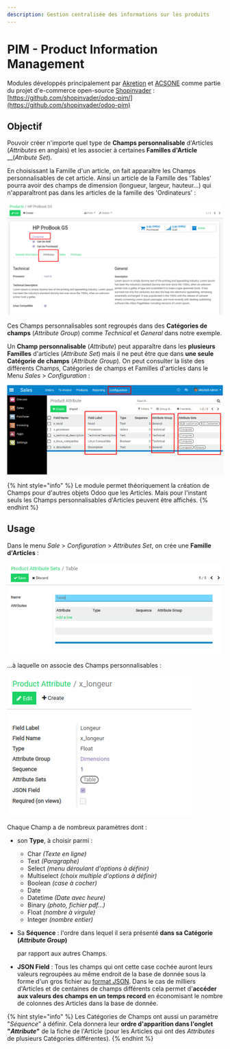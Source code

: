 ```yaml
---
description: Gestion centralisée des informations sur les produits
---
```


# PIM - Product Information Management

Modules développés principalement par [Akretion](http://akretion.com) et [ACSONE](http://acsone.eu) comme partie du projet d'e-commerce open-source [Shopinvader](https://shopinvader.com/) : [https://github.com/shopinvader/odoo-pim/](https://github.com/shopinvader/odoo-pim)

## Objectif

Pouvoir créer n'importe quel type de **Champs personnalisable** d'Articles \(_Attributes_ en anglais\) et les associer à certaines **Familles d'Article** __\(_Atribute Set_\).

En choisissant la Famille d'un article, on fait apparaître les Champs personnalisables de cet article. Ainsi un article de la Famille des 'Tables' pourra avoir des champs de dimension \(longueur, largeur, hauteur...\) qui n'apparaîtront pas dans les articles de la famille des 'Ordinateurs' :

![Liste des &apos;Attributes&apos; de la famille &apos;Computer&apos;](.gitbook/assets/image%20%2827%29.png)

Ces Champs personnalisables sont regroupés dans des **Catégories de champs** \(_Attribute Group_\) comme _Technical_ et _General_ dans notre exemple.

Un **Champ personnalisable** \(_Attribute_\) peut apparaître dans les **plusieurs Familles** d'articles \(_Attribute Set_\) mais il ne peut être que dans **une seule Catégorie de champs** \(_Attribute Group_\). On peut consulter la liste des différents Champs, Catégories de champs et Familles d'articles dans le Menu _Sales_ &gt; _Configuration_ :

![](.gitbook/assets/image%20%2819%29.png)

{% hint style="info" %}
Le module permet théoriquement la création de Champs pour d'autres objets Odoo que les Articles. Mais pour l'instant seuls les Champs personnalisables d'Articles peuvent être affichés.
{% endhint %}

## Usage

Dans le menu _Sale_ &gt; _Configuration_ &gt; _Attributes Set_, on crée une **Famille d'Articles** :

![](.gitbook/assets/image%20%2834%29.png)

...à laquelle on associe des Champs personnalisables :

![](.gitbook/assets/image%20%2840%29.png)

Chaque Champ a de nombreux paramètres dont :

* son **Type**, à choisir parmi :
  * Char _\(Texte en ligne\)_
  * Text _\(Paragraphe\)_
  * Select _\(menu déroulant d'options à définir\)_
  * Multiselect _\(choix multiple d'options à définir\)_
  * Boolean _\(case à cocher\)_
  * Date
  * Datetime _\(Date avec heure\)_
  * Binary _\(photo, fichier pdf...\)_
  * Float _\(nombre à virgule\)_
  * Integer _\(nombre entier\)_
* Sa **Séquence** : l'ordre dans lequel il sera présenté **dans sa Catégorie \(**_**Attribute Group**_**\)**

   par rapport aux autres Champs.

* **JSON Field** : Tous les champs qui ont cette case cochée auront leurs valeurs regroupées au même endroit de la base de donnée sous la forme d'un gros fichier au [format JSON](https://fr.wikipedia.org/wiki/JavaScript_Object_Notation). Dans le cas de milliers d'Articles et de centaines de champs différents cela permet d'**accéder aux valeurs des champs en un temps record** en économisant le nombre de colonnes des Articles dans la base de donnée.

{% hint style="info" %}
Les Catégories de Champs ont aussi un paramètre "_Séquence_" à définir. Cela donnera leur **ordre d'apparition dans l'onglet "**_**Attribute**_**"** de la fiche de l'Article \(pour les Articles qui ont des _Attributes_ de plusieurs Catégories différentes\).
{% endhint %}









